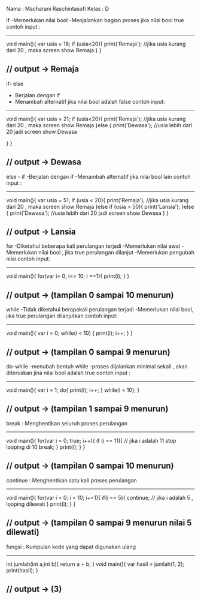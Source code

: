 Nama : Macharani Raschintasofi
Kelas : D

if
-Memerlukan nilai bool
-Menjalankan bagian proses jika nilai bool true
contoh input :

---

void main(){
var usia = 18;
if (usia<20){
print('Remaja');
//jika usia kurang dari 20 , maka screen show Remaja
}
}

## // output -> Remaja

if- else

- Berjalan dengan if
- Menambah alternatif jika nilai bool adalah false
  contoh input:

---

void main(){
var usia = 21;
if (usia<20){
print('Remaja');
//jika usia kurang dari 20 , maka screen show Remaja
}else {
print('Dewasa');
//usia lebih dari 20 jadi screen show Dewasa

}
}

## // output -> Dewasa

else - if
-Berjalan dengan if
-Menambah alternatif jika nilai bool lain
contoh input :

---

void main(){
var usia = 51;
if (usia < 20){
print('Remaja');
//jika usia kurang dari 20 , maka screen show Remaja
}else if (usia > 50){
print('Lansia');
}else {
print('Dewasa');
//usia lebih dari 20 jadi screen show Dewasa
}
}

## // output -> Lansia

for
-Diketahui beberapa kali perulangan terjadi
-Memerlukan nilai awal
-Memerlukan nilai bool , jika true perulangan dilanjut
-Memerlukan pengubah nilai
contoh input:

---

void main(){
for(var i= 0; i<= 10; i +=1){
print(i);
}
}

## // output -> (tampilan 0 sampai 10 menurun)

while
-Tidak diketahui berapakali perulangan terjadi
-Memerlukan nilai bool, jika true perulangan dilanjutkan
contoh input:

---

void main(){
var i = 0;
while(i < 10) {
print(i);
i++;
}
}

## // output -> (tampilan 0 sampai 9 menurun)

do-while
-menubah bentuh while
-proses dijalankan minimal sekali , akan diteruskan jina nilai bool adalah true
contoh input :

---

void main(){
var i = 1;
do{
print(i);
i++;
} while(i < 10);
}

## // output -> (tampilan 1 sampai 9 menurun)

break : Menghentikan seluruh proses perulangan

---

void main(){
for(var i = 0; true; i++){
if (i == 11){ // jika i adalah 11 stop looping di 10
break;
}
print(i);
}
}

## // output -> (tampilan 0 sampai 10 menurun)

continue : Menghentikan satu kali proses perulangan

---

void main(){
for(var i = 0; i < 10; i+=1){
if(i == 5){
continue; // jika i adalah 5 , looping dilewati
}
print(i);
}
}

## // output -> (tampilan 0 sampai 9 menurun nilai 5 dilewati)

fungsi : Kumpulan kode yang dapat digunakan ulang

---

int jumlah(int a,int b){
return a + b;
}
void main(){
var hasil = jumlah(1, 2);
print(hasil);
}

## // output -> (3)
